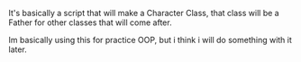 It's basically a script that will make a Character Class, that class will be a Father for other classes that will come after.

Im basically using this for practice OOP, but i think i will do something with it later.
